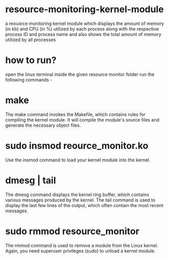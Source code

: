 # resource-monitoring-kernel-module
a reousrce monitoring kernel module which displays the amount of  memory (in kb) and CPU (in %) utilized  by each process 
along with the respective process ID and process name and also shows the total amount of memory utilized by all processes


# how to run?
open the linux terminal inside the given resource monitor folder 
run the following commands -

# make 
The make command invokes the Makefile, which contains rules for compiling the kernel module. It will compile the module's source files and generate the necessary object files.

# sudo insmod reource_monitor.ko 
Use the insmod command to load your kernel module into the kernel. 

# dmesg | tail 
The dmesg command displays the kernel ring buffer, which contains various messages produced by the kernel. The tail command is used to display the last few lines of the output, which often contain the most recent messages.

# sudo rmmod resource_monitor
The rmmod command is used to remove a module from the Linux kernel. Again, you need superuser privileges (sudo) to unload a kernel module. 

